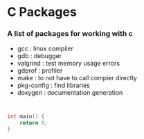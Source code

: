 # C Packages

### A list of packages for working with c

- gcc : linux compiler
- gdb : debugger
- valgrind : test memory usage errors
- gdprof : profiler
- make : to not have to call compier directly
- pkg-config : find libraries
- doxygen : documentation generation

# 


```C
int main() {
    return 0;
}
```
